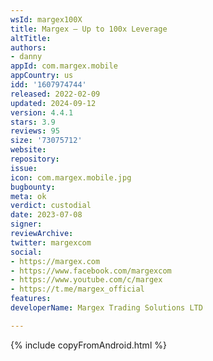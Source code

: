 ```yaml
---
wsId: margex100X
title: Margex – Up to 100x Leverage
altTitle: 
authors:
- danny
appId: com.margex.mobile
appCountry: us
idd: '1607974744'
released: 2022-02-09
updated: 2024-09-12
version: 4.4.1
stars: 3.9
reviews: 95
size: '73075712'
website: 
repository: 
issue: 
icon: com.margex.mobile.jpg
bugbounty: 
meta: ok
verdict: custodial
date: 2023-07-08
signer: 
reviewArchive: 
twitter: margexcom
social:
- https://margex.com
- https://www.facebook.com/margexcom
- https://www.youtube.com/c/margex
- https://t.me/margex_official
features: 
developerName: Margex Trading Solutions LTD

---
```


{% include copyFromAndroid.html %}
